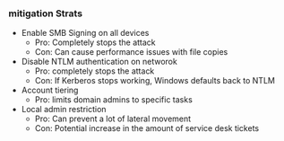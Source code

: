 ### mitigation Strats
- Enable SMB Signing on all devices
  - Pro: Completely stops the attack
  - Con: Can cause performance issues with file copies
- Disable NTLM authentication on networok
  - Pro: completely stops the attack
  - Con: If Kerberos stops working, Windows defaults back to NTLM
- Account tiering
  - Pro: limits domain admins to specific tasks
- Local admin restriction
  - Pro: Can prevent a lot of lateral movement
  - Con: Potential increase in the amount of service desk tickets
